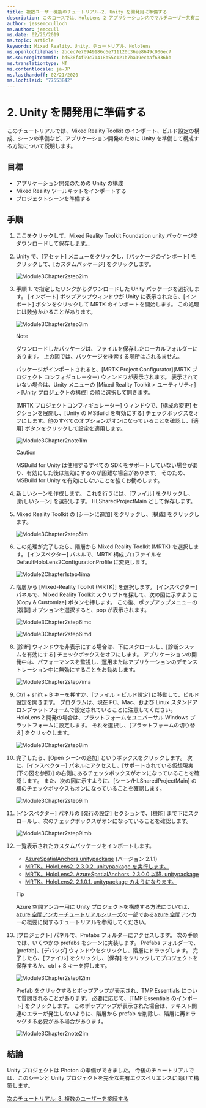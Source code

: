 ```yaml
---
title: 複数ユーザー機能のチュートリアル-2. Unity を開発用に準備する
description: このコースでは、HoloLens 2 アプリケーション内でマルチユーザー共有エクスペリエンスを実装する方法について説明します。
author: jessemcculloch
ms.author: jemccull
ms.date: 02/26/2019
ms.topic: article
keywords: Mixed Reality、Unity、チュートリアル、Hololens
ms.openlocfilehash: 2bcec7e70949186c6e711120c36ee8649c006ec7
ms.sourcegitcommit: bd536f4f99c71418b55c121b7ba19ecbaf6336bb
ms.translationtype: MT
ms.contentlocale: ja-JP
ms.lasthandoff: 02/21/2020
ms.locfileid: "77553842"
---
```

# <a name="2-getting-unity-ready-for-development"></a>2. Unity を開発用に準備する

このチュートリアルでは、Mixed Reality Toolkit のインポート、ビルド設定の構成、シーンの準備など、アプリケーション開発のために Unity を準備して構成する方法について説明します。

## <a name="objectives"></a>目標

* アプリケーション開発のための Unity の構成
* Mixed Reality ツールキットをインポートする
* プロジェクトシーンを準備する

## <a name="instructions"></a>手順

1. ここをクリックして、Mixed Reality Toolkit Foundation unity パッケージをダウンロードして保存し[ます。](https://github.com/microsoft/MixedRealityToolkit-Unity/releases/download/v2.3.0/Microsoft.MixedReality.Toolkit.Unity.Foundation.2.3.0.unitypackage)

2. Unity で、[アセット] メニューをクリックし、[パッケージのインポート] をクリックして、[カスタムパッケージ] をクリックします。

    ![Module3Chapter2step2im](images/module3chapter2step2im.PNG)

3. 手順 1. で指定したリンクからダウンロードした Unity パッケージを選択します。 [インポート] ポップアップウィンドウが Unity に表示されたら、[インポート] ボタンをクリックして MRTK のインポートを開始します。 この処理には数分かかることがあります。

    ![Module3Chapter2step3im](images/module3chapter2step3im.PNG)

    >[!NOTE]
    >ダウンロードしたパッケージは、ファイルを保存したローカルフォルダーにあります。 上の図では、パッケージを検索する場所はされるません。

    パッケージがインポートされると、[MRTK Project Configurator]\(MRTK プロジェクト コンフィギュレーター\) ウィンドウが表示されます。 表示されていない場合は、Unity メニューの [Mixed Reality Toolkit > ユーティリティ] > [Unity プロジェクトの構成] の順に選択して開きます。

    [MRTK プロジェクトコンフィギュレーター] ウィンドウで、[構成の変更] セクションを展開し、[Unity の MSBuild を有効にする] チェックボックスをオフにします。他のすべてのオプションがオンになっていることを確認し、[適用] ボタンをクリックして設定を適用します。

    ![Module3Chapter2note1im](images/module3chapter2note1im-missing01.png)

    > [!CAUTION]
    > MSBuild for Unity は使用するすべての SDK をサポートしていない場合があり、有効にした後は無効にするのが困難な場合があります。 そのため、MSBuild for Unity を有効にしないことを強くお勧めします。
    
4. 新しいシーンを作成します。 これを行うには、[ファイル] をクリックし、[新しいシーン] を選択します。 HLSharedProjectMain として保存します。

5. Mixed Reality Toolkit の [シーンに追加] をクリックし、[構成] をクリックします。

    ![Module3Chapter2step5im](images/module3chapter2step5im.PNG)

6. この処理が完了したら、階層から Mixed Reality Toolkit (MRTK) を選択します。 [インスペクター] パネルで、MRTK 構成プロファイルを DefaultHoloLens2ConfigurationProfile に変更します。

    ![Module2Chapter1step4ima](images/Module2Chapter1step4ima-missing01.png)

7. 階層から [Mixed-Reality Toolkit (MRTK)] を選択します。 [インスペクター] パネルで、Mixed Reality Toolkit スクリプトを探して、次の図に示すように [Copy & Customize] ボタンを押します。  この後、ポップアップメニューの [複製] オプションを選択すると、pop が表示されます。

    ![Module3Chapter2step6imc](images/module3chapter2step6imc.PNG)

    ![Module3Chapter2step6imd](images/module3chapter2step6imd.PNG)

8. [診断] ウィンドウを非表示にする場合は、下にスクロールし、[診断システムを有効にする] チェックボックスをオフにします。 アプリケーションの開発中は、パフォーマンスを監視し、運用またはアプリケーションのデモンストレーション中に無効にすることをお勧めします。 

    ![Module3Chapter2step7ima](images/module3chapter2step7ima.PNG)

9. Ctrl + shift + B キーを押すか、[ファイル > ビルド設定] に移動して、ビルド設定を開きます。 プログラムは、現在 PC、Mac、および Linux スタンドアロンプラットフォームで設定されていることに注意してください。 HoloLens 2 開発の場合は、プラットフォームをユニバーサル Windows プラットフォームに設定します。 それを選択し、[プラットフォームの切り替え] をクリックします。

    ![Module3Chapter2step8im](images/module3chapter2step8im.PNG)

10. 完了したら、[Open シーンの追加] というボックスをクリックします。 次に、[インスペクター] パネルにアクセスし、[サポートされている仮想現実 (下の図を参照)] の右側にあるチェックボックスがオンになっていることを確認します。 また、次の図に示すように、[シーン/HLSharedProjectMain] の横のチェックボックスもオンになっていることを確認します。

    ![Module3Chapter2step9im](images/module3chapter2step9im.PNG)

11. [インスペクター] パネルの [発行の設定] セクションで、[機能] まで下にスクロールし、次のチェックボックスがオンになっていることを確認します。

    ![Module3Chapter2step9imb](images/module3chapter2step9imb.PNG)

12. 一覧表示されたカスタムパッケージをインポートします。

    * [AzureSpatialAnchors unitypackage](https://github.com/Azure/azure-spatial-anchors-samples/releases/download/v2.1.1/AzureSpatialAnchors.unitypackage) (バージョン 2.1.1)
    * [MRTK。HoloLens2. 2.3.0.2. unitypackage を実行します。](https://github.com/microsoft/MixedRealityLearning/releases/download/getting-started-v2.3.0.2/MRTK.HoloLens2.Unity.Tutorials.Assets.GettingStarted.2.3.0.2.unitypackage)
    * [MRTK。HoloLens2. AzureSpatialAnchors. 2.3.0.0 以降. unitypackage](https://github.com/microsoft/MixedRealityLearning/releases/download/azure-spatial-anchors-v2.3.0.0/MRTK.HoloLens2.Unity.Tutorials.Assets.AzureSpatialAnchors.2.3.0.0.unitypackage)
    * [MRTK。HoloLens2. 2.1.0.1. unitypackage のようになります。](https://github.com/microsoft/MixedRealityLearning/releases/download/multi-user-capabilities-v2.1.0.1/MRTK.HoloLens2.Unity.Tutorials.Assets.MultiUserCapabilities.2.1.0.1.unitypackage)

    >[!TIP]
    >Azure 空間アンカー用に Unity プロジェクトを構成する方法については、 [azure 空間アンカーチュートリアルシリーズ](https://docs.microsoft.com/windows/mixed-reality/mrlearning-asa-ch1)の一部である[azure 空間](https://docs.microsoft.com/windows/mixed-reality/mrlearning-asa-ch1)アンカーの概要に関するチュートリアルを参照してください。


13. [プロジェクト] パネルで、Prefabs フォルダーにアクセスします。 次の手順では、いくつかの prefabs をシーンに実装します。 Prefabs フォルダーで、[prefab]、[デバッグ] ウィンドウをクリックし、階層にドラッグします。 完了したら、[ファイル] をクリックし、[保存] をクリックしてプロジェクトを保存するか、ctrl + S キーを押します。

    ![Module3Chapter2step12im](images/module3chapter2step12im.PNG)

    Prefab をクリックするとポップアップが表示され、TMP Essentials について質問されることがあります。 必要に応じて、[TMP Essentials のインポート] をクリックします。 このポップアップが表示された場合は、テキスト関連のエラーが発生しないように、階層から prefab を削除し、階層に再ドラッグする必要がある場合があります。

    ![Module3Chapter2note2im](images/module3chapter2note2im.PNG)

## <a name="congratulations"></a>結論

Unity プロジェクトは Photon の準備ができました。 今後のチュートリアルでは、このシーンと Unity プロジェクトを完全な共有エクスペリエンスに向けて構築します。

[次のチュートリアル: 3. 複数のユーザーを接続する](mrlearning-sharing(photon)-ch3.md)
